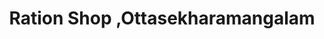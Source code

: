 ---
title: "Ration Shop ,Ottasekharamangalam"
url: /trivandrum/ration-shop-ottasekharamangalam/
shop: Lebensmittel
---